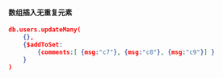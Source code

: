 #### 数组插入无重复元素

```json
db.users.updateMany(
	{},
	{$addToSet:
   		{comments:[ {msg:"c7"}, {msg:"c8"}, {msg:"c9"}] }
	}
)
```



